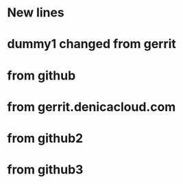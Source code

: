 # New lines
# dummy1 changed from gerrit
# from github
# from gerrit.denicacloud.com
# from github2
# from github3
